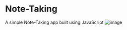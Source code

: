 # Note-Taking
A simple Note-Taking app built using JavaScript
![image](https://user-images.githubusercontent.com/66353903/121512795-103d8500-ca25-11eb-8d61-4a890d9148d0.png)

